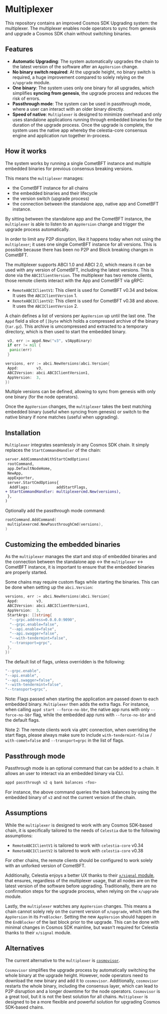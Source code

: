 # Multiplexer

This repository contains an improved Cosmos SDK Upgrading system: the multiplexer.
The multiplexer enables node operators to sync from genesis and upgrade a Cosmos SDK chain without switching binaries.

## Features

- **Automatic Upgrading**: The system automatically upgrades the chain to the latest version of the software after an `AppVersion` change.
- **No binary switch required**: At the upgrade height, no binary switch is required, a huge improvement compared to solely relying on the `x/upgrade` module.
- **One binary**: The system uses only one binary for all upgrades, which simplifies  **syncing from genesis**, the upgrade process and reduces the risk of errors.
- **Passthrough mode**: The system can be used in passthrough mode, where a user can interact with an older binary directly.
- **Speed of native**: `Multiplexer` is designed to minimize overhead and only uses standalone applications running through embedded binaries for the duration of the upgrade process. Once the upgrade is complete, the system uses the native app whereby the celestia-core consensus engine and application run together in-process.

## How it works

The system works by running a single CometBFT instance and multiple embedded binaries for previous consensus breaking versions.

This means the `multiplexer` manages:

- the CometBFT instance for all chains
- the embedded binaries and their lifecycle
- the version switch (upgrade process)
- the connection between the standalone app, native app and CometBFT instance.

By sitting between the standalone app and the CometBFT instance, the `multiplexer` is able to listen to an `AppVersion` change and trigger the upgrade process automatically.

In order to limit any P2P disruption, like it happens today when not using the `multiplexer`; it uses one single CometBFT instance for all versions. This is possible because there has been no P2P and Block breaking changes in CometBFT.

The multiplexer supports ABCI 1.0 and ABCI 2.0, which means it can be used with any version of CometBFT, including the latest versions. This is done via the `ABCIClientVersion`.
The multiplexer has two remote clients, those remote clients interact with the App and CometBFT via gRPC:

- `RemoteABCIClientV1`: This client is used for CometBFT v0.34 and below. It uses the `ABCIClientVersion` 1.
- `RemoteABCIClientV2`: This client is used for CometBFT v0.38 and above. It uses the `ABCIClientVersion` 2.

A chain defines a list of versions per `AppVersion` up until the last one.
The `Appd` field a slice of `[]byte` which holds a compressed archive of the binary (`tar.gz`). This archive is umcompressed and extracted to a temporary directory, which is then used to start the embedded binary.

```go
 v3, err := appd.New("v3", v3AppBinary)
 if err != nil {
  panic(err)
 }

versions, err := abci.NewVersions(abci.Version{
 Appd:        v3,
 ABCIVersion: abci.ABCIClientVersion1,
 AppVersion:  3,
})
```

Multiple versions can be defined, allowing to sync from genesis with only one binary (for the node operators).

Once the `AppVersion` changes, the `multiplexer` takes the best matching embedded binary (useful when syncing from genesis) or switch to the native binary if none matches (useful when upgrading).

## Installation

`Multiplexer` integrates seamlessly in any Cosmos SDK chain. It simply replaces the `StartCommandHandler` of the chain:

```diff
server.AddCommandsWithStartCmdOptions(
 rootCommand,
 app.DefaultNodeHome,
 NewApp,
 appExporter,
 server.StartCmdOptions{
  AddFlags:            addStartFlags,
+ StartCommandHandler: multiplexercmd.New(versions),
 },
)
```

Optionally add the passthrough mode command:

```go
rootCommand.AddCommand(
 multiplexercmd.NewPassthroughCmd(versions),
)
```

## Customizing the embedded binaries

As the `multiplexer` manages the start and stop of embedded binaries and the connection between the standalone app <-> the `multiplexer` <-> CometBFT instance, it is important to ensure that the embedded binaries are properly started.

Some chains may require custom flags while starting the binaries. This can be done when setting up the `abci.Version`:

```go
versions, err := abci.NewVersions(abci.Version{
 Appd:        v3,
 ABCIVersion: abci.ABCIClientVersion1,
 AppVersion:  3,
 StartArgs: []string{
  "--grpc.address=0.0.0.0:9090",
  "--grpc.enable=false",
  "--api.enable=false",
  "--api.swagger=false",
  "--with-tendermint=false",
  "--transport=grpc",
 },
})
```

The default list of flags, unless overridden is the following:

```go
"--grpc.enable",
"--api.enable",
"--api.swagger=false",
"--with-tendermint=false",
"--transport=grpc",
```

Note: Flags passed when starting the application are passed down to each embedded binary. `Multiplexer` then adds the extra flags.
For instance, when calling `appd start --force-no-bbr`, the native app runs with only `--force-no-bbr` flag, while the embedded app runs with `--force-no-bbr` and the default flags.

Note 2: The remote clients work via `gRPC` connection, when overriding the start flags, please always make sure to include `with-tendermint-false` / `with-comet=false` and `--transport=grpc` in the list of flags.

## Passthrough mode

Passthrough mode is an optional command that can be added to a chain.
It allows an user to interact via an embedded binary via CLI.

```bash
appd passthrough v2 q bank balances <foo>
```

For instance, the above command queries the bank balances by using the embedded binary of `v2` and not the current version of the chain.

## Assumptions

While the `multiplexer` is designed to work with any Cosmos SDK-based chain, it is specifically tailored to the needs of `Celestia` due to the following assumptions:

- `RemoteABCIClientV1` is tailored to work with `celestia-core` v0.34
- `RemoteABCIClientV2` is tailored to work with `celestia-core` v0.38

For other chains, the remote clients should be configured to work solely with an unforked version of CometBFT.

Additionally, Celestia enjoys a better UX thanks to their [`x/signal` module](https://github.com/celestiaorg/celestia-app/tree/main/x/signal), that ensures, regardless of the multiplexer usage, that all nodes are on the latest version of the software before upgrading.
Traditionally, there are no confirmation steps for the upgrade process, when relying on the `x/upgrade` module.

Lastly, the `multiplexer` watches any `AppVersion` changes. This means a chain cannot solely rely on the current version of `x/upgrade`, which sets the `AppVersion` in its `PreBlocker`. Setting the new `AppVersion` should happen in the `EndBlocker` of the last block prior to the upgrade.
This can be done with minimal changes in Cosmos SDK mainline, but wasn't required for Celestia thanks to their `x/signal` module.

## Alternatives

The current alternative to the `multiplexer` is [`cosmovisor`](https://docs.cosmos.network/main/build/tooling/cosmovisor).

`Cosmovisor` simplifies the upgrade process by automatically switching the whole binary at the upgrade height. However, node operators need to download the new binary and add it to `cosmovisor`. Additionally, `cosmovisor` restarts the whole binary, including the consensus layer, which can lead to P2P disruption and a longer downtime for the node operators.
`Cosmovisor` is a great tool, but it is not the best solution for all chains. `Multiplexer` is designed to be a more flexible and powerful solution for upgrading Cosmos SDK-based chains.
